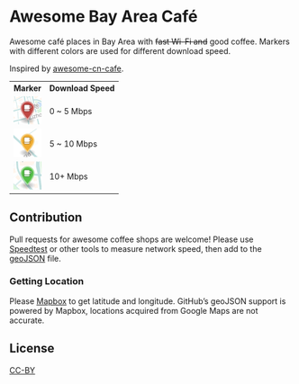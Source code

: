 # Awesome Bay Area Café

Awesome café places in Bay Area with ~~fast Wi-Fi and~~ good coffee. Markers with different colors are used for different download speed.

Inspired by [awesome-cn-cafe](https://github.com/ElaWorkshop/awesome-cn-cafe).

<table>
<tr><th>Marker</th><th>Download Speed</th></tr>
<tr><td><img src="resources/markers/slow.png" width="50" alt="Slow marker"></td><td>0 ~ 5 Mbps</td></tr>
<tr><td><img src="resources/markers/moderate.png" width="50" alt="Moderate marker"></td><td>5 ~ 10 Mbps</td></tr>
<tr><td><img src="resources/markers/fast.png" width="50" alt="Fast marker"></td><td>10+ Mbps</td></tr>
</table>

## Contribution

Pull requests for awesome coffee shops are welcome! Please use [Speedtest](http://speedtest.net) or other tools to measure network speed, then add to the [geoJSON](http://geojson.org/geojson-spec.html) file.

### Getting Location

Please [Mapbox](https://www.mapbox.com/mapbox.js/example/v1.0.0/select-center-form/) to get latitude and longitude. GitHub’s geoJSON support is powered by Mapbox, locations acquired from Google Maps are not accurate.

## License
[CC-BY](http://creativecommons.org/licenses/by/4.0/)
